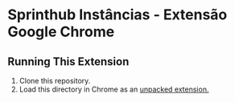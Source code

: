 # Sprinthub Instâncias - Extensão Google Chrome

## Running This Extension

1. Clone this repository.
2. Load this directory in Chrome as an <a href="https://developer.chrome.com/docs/extensions/mv3/getstarted/development-basics/#load-unpacked">unpacked extension.</a>
